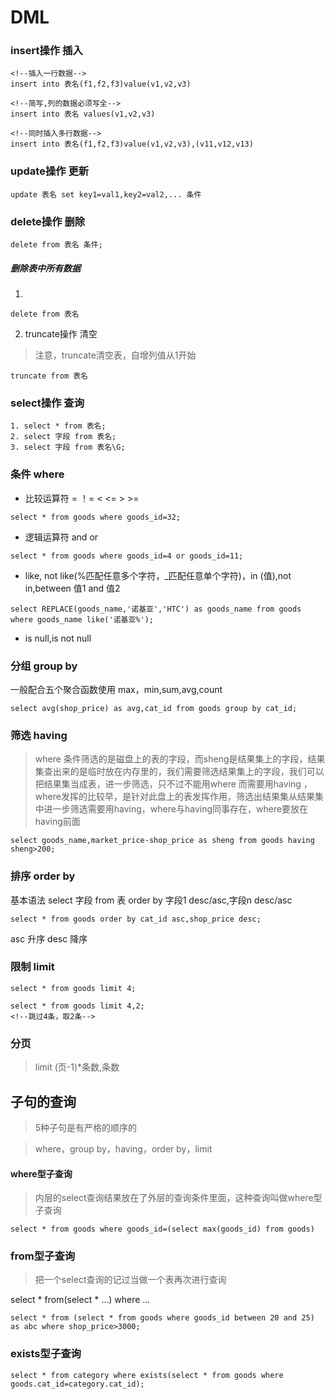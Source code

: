 # DML
### insert操作 插入

```
<!--插入一行数据-->
insert into 表名(f1,f2,f3)value(v1,v2,v3)

<!--简写,列的数据必须写全-->
insert into 表名 values(v1,v2,v3)

<!--同时插入多行数据-->
insert into 表名(f1,f2,f3)value(v1,v2,v3),(v11,v12,v13)
```

### update操作 更新

```
update 表名 set key1=val1,key2=val2,... 条件
```

### delete操作 删除
```
delete from 表名 条件;
```
##### 删除表中所有数据
1. 
```
delete from 表名
```
2. truncate操作 清空
> 注意，truncate清空表，自增列值从1开始

```
truncate from 表名
```

### select操作 查询
```
1. select * from 表名;
2. select 字段 from 表名;
3. select 字段 from 表名\G;
```



### 条件 where


* 比较运算符 = ！=  <  <= > >=
```
select * from goods where goods_id=32;
```
* 逻辑运算符 and or
```
select * from goods where goods_id=4 or goods_id=11;
```
* like, not like(%匹配任意多个字符，_匹配任意单个字符)，in (值),not in,between 值1 and 值2
```
select REPLACE(goods_name,'诺基亚','HTC') as goods_name from goods where goods_name like('诺基亚%');
```
* is null,is not null


### 分组 group by 
一般配合五个聚合函数使用 max，min,sum,avg,count
```
select avg(shop_price) as avg,cat_id from goods group by cat_id;
```
### 筛选 having
> where 条件筛选的是磁盘上的表的字段，而sheng是结果集上的字段，结果集查出来的是临时放在内存里的，我们需要筛选结果集上的字段，我们可以把结果集当成表，进一步筛选，只不过不能用where 而需要用having ，where发挥的比较早，是针对此盘上的表发挥作用，筛选出结果集从结果集中进一步筛选需要用having，where与having同事存在，where要放在having前面

```
select goods_name,market_price-shop_price as sheng from goods having sheng>200;
```
### 排序 order by
基本语法
select 字段 from 表 order by 字段1 desc/asc,字段n desc/asc
```
select * from goods order by cat_id asc,shop_price desc;
```
asc 升序
desc 降序
### 限制 limit
```
select * from goods limit 4;

select * from goods limit 4,2;
<!--跳过4条，取2条-->
```

### 分页
> limit (页-1)*条数,条数


## 子句的查询
> 5种子句是有严格的顺序的 

> where，group by，having，order by，limit

#### where型子查询
> 内层的select查询结果放在了外层的查询条件里面，这种查询叫做where型子查询

```
select * from goods where goods_id=(select max(goods_id) from goods)
```

### from型子查询
> 把一个select查询的记过当做一个表再次进行查询

select * from(select * ...) where ...
```
select * from (select * from goods where goods_id between 20 and 25) as abc where shop_price>3000;
```

### exists型子查询
```
select * from category where exists(select * from goods where goods.cat_id=category.cat_id);
```